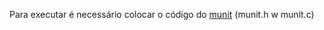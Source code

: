 Para executar é necessário colocar o código do [munit](https://github.com/nemequ/munit) (munit.h w munit.c)